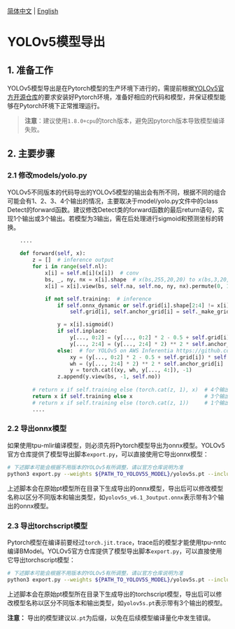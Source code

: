 [简体中文](./YOLOv5_Export_Guide.md) | [English](./YOLOv5_Export_Guide_EN.md)

# YOLOv5模型导出
## 1. 准备工作
YOLOv5模型导出是在Pytorch模型的生产环境下进行的，需提前根据[​YOLOv5官方开源仓库](https://github.com/ultralytics/yolov5)的要求安装好Pytorch环境，准备好相应的代码和模型，并保证模型能够在Pytorch环境下正常推理运行。
> **注意**：建议使用`1.8.0+cpu`的torch版本，避免因pytorch版本导致模型编译失败。

## 2. 主要步骤
### 2.1 修改models/yolo.py

YOLOv5不同版本的代码导出的YOLOv5模型的输出会有所不同，根据不同的组合可能会有1、2、3、4个输出的情况，主要取决于model/yolo.py文件中的class Detect的forward函数。建议修改Detect类的forward函数的最后return语句，实现1个输出或3个输出。若模型为3输出，需在后处理进行sigmoid和预测坐标的转换。

```python
    ....
    
    def forward(self, x):
        z = []  # inference output
        for i in range(self.nl):
            x[i] = self.m[i](x[i])  # conv
            bs, _, ny, nx = x[i].shape  # x(bs,255,20,20) to x(bs,3,20,20,85)
            x[i] = x[i].view(bs, self.na, self.no, ny, nx).permute(0, 1, 3, 4, 2).contiguous()

            if not self.training:  # inference
                if self.onnx_dynamic or self.grid[i].shape[2:4] != x[i].shape[2:4]:
                    self.grid[i], self.anchor_grid[i] = self._make_grid(nx, ny, i)

                y = x[i].sigmoid()
                if self.inplace:
                    y[..., 0:2] = (y[..., 0:2] * 2 - 0.5 + self.grid[i]) * self.stride[i]  # xy
                    y[..., 2:4] = (y[..., 2:4] * 2) ** 2 * self.anchor_grid[i]  # wh
                else:  # for YOLOv5 on AWS Inferentia https://github.com/ultralytics/yolov5/pull/2953
                    xy = (y[..., 0:2] * 2 - 0.5 + self.grid[i]) * self.stride[i]  # xy
                    wh = (y[..., 2:4] * 2) ** 2 * self.anchor_grid[i]  # wh
                    y = torch.cat((xy, wh, y[..., 4:]), -1)
                z.append(y.view(bs, -1, self.no))
                
        # return x if self.training else (torch.cat(z, 1), x)  # 4个输出
        return x if self.training else x                       # 3个输出
        # return x if self.training else (torch.cat(z, 1))     # 1个输出
        ....
```

### 2.2 导出onnx模型
如果使用tpu-mlir编译模型，则必须先将Pytorch模型导出为onnx模型。YOLOv5官方仓库提供了模型导出脚本`export.py`，可以直接使用它导出onnx模型：

```bash
# 下述脚本可能会根据不用版本的YOLOv5有所调整，请以官方仓库说明为准
python3 export.py --weights ${PATH_TO_YOLOV5S_MODEL}/yolov5s.pt --include onnx --dynamic
```

上述脚本会在原始pt模型所在目录下生成导出的onnx模型，导出后可以修改模型名称以区分不同版本和输出类型，如`yolov5s_v6.1_3output.onnx`表示带有3个输出的onnx模型。

### 2.3 导出torchscript模型
​Pytorch模型在编译前要经过`torch.jit.trace`，trace后的模型才能使用tpu-nntc编译BModel。YOLOv5官方仓库提供了模型导出脚本`export.py`，可以直接使用它导出torchscript模型：

```bash
# 下述脚本可能会根据不用版本的YOLOv5有所调整，请以官方仓库说明为准
python3 export.py --weights ${PATH_TO_YOLOV5S_MODEL}/yolov5s.pt --include torchscript
```

上述脚本会在原始pt模型所在目录下生成导出的torchscript模型，导出后可以修改模型名称以区分不同版本和输出类型，如`yolov5s.pt`表示带有3个输出的模型。

**注意：** 导出的模型建议以`.pt`为后缀，以免在后续模型编译量化中发生错误。